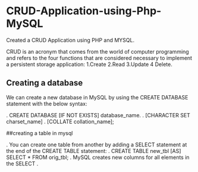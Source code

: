 # CRUD-Application-using-Php-MySQL

Created a CRUD Application using PHP and MYSQL.

CRUD is an acronym that comes from the world of computer programming and refers to the four functions that are considered necessary to implement a 
persistent storage application:
  1.Create
  2.Read
  3.Update
  4 Delete.
## Creating a database

We can create a new database in MySQL by using the CREATE DATABASE statement with the below syntax:

 .  CREATE DATABASE [IF NOT EXISTS] database_name.
 .  [CHARACTER SET charset_name]
 .  [COLLATE collation_name];

##creating a table in mysql

.  You can create one table from another by adding a SELECT statement at the end of the CREATE TABLE statement:
.  CREATE TABLE new_tbl [AS] SELECT * FROM orig_tbl;
.  MySQL creates new columns for all elements in the SELECT .

